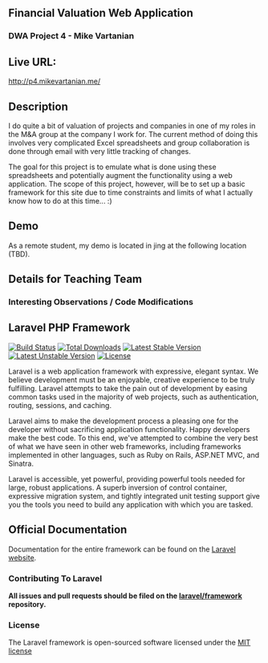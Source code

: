 ## Financial Valuation Web Application
### DWA Project 4 - Mike Vartanian

## Live URL:
<http://p4.mikevartanian.me/>

## Description
I do quite a bit of valuation of projects and companies in one of my roles in the M&A group at the company I work for.
The current method of doing this involves very complicated Excel spreadsheets and group collaboration is done through email with very little tracking of changes.

The goal for this project is to emulate what is done using these spreadsheets and potentially augment the functionality using a web application. The scope of this project, however, will be to set up a basic framework for this site due to time constraints and limits of what I actually know how to do at this time... :)


## Demo

As a remote student, my demo is located in jing at the following location (TBD).

## Details for Teaching Team

### Interesting Observations / Code Modifications

## Laravel PHP Framework

[![Build Status](https://travis-ci.org/laravel/framework.svg)](https://travis-ci.org/laravel/framework)
[![Total Downloads](https://poser.pugx.org/laravel/framework/downloads.svg)](https://packagist.org/packages/laravel/framework)
[![Latest Stable Version](https://poser.pugx.org/laravel/framework/v/stable.svg)](https://packagist.org/packages/laravel/framework)
[![Latest Unstable Version](https://poser.pugx.org/laravel/framework/v/unstable.svg)](https://packagist.org/packages/laravel/framework)
[![License](https://poser.pugx.org/laravel/framework/license.svg)](https://packagist.org/packages/laravel/framework)

Laravel is a web application framework with expressive, elegant syntax. We believe development must be an enjoyable, creative experience to be truly fulfilling. Laravel attempts to take the pain out of development by easing common tasks used in the majority of web projects, such as authentication, routing, sessions, and caching.

Laravel aims to make the development process a pleasing one for the developer without sacrificing application functionality. Happy developers make the best code. To this end, we've attempted to combine the very best of what we have seen in other web frameworks, including frameworks implemented in other languages, such as Ruby on Rails, ASP.NET MVC, and Sinatra.

Laravel is accessible, yet powerful, providing powerful tools needed for large, robust applications. A superb inversion of control container, expressive migration system, and tightly integrated unit testing support give you the tools you need to build any application with which you are tasked.

## Official Documentation

Documentation for the entire framework can be found on the [Laravel website](http://laravel.com/docs).

### Contributing To Laravel

**All issues and pull requests should be filed on the [laravel/framework](http://github.com/laravel/framework) repository.**

### License

The Laravel framework is open-sourced software licensed under the [MIT license](http://opensource.org/licenses/MIT)
